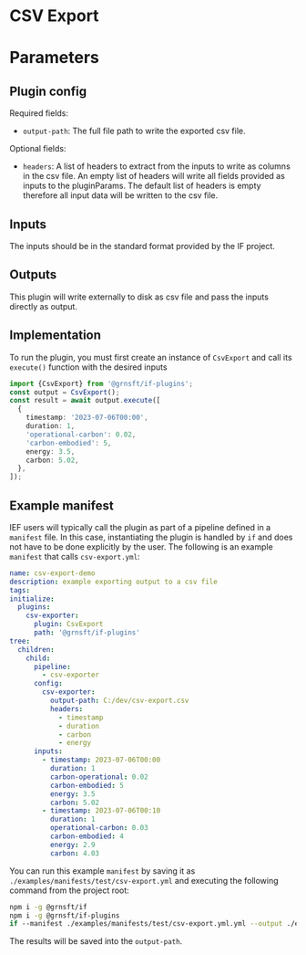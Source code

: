 # CSV Export

# Parameters

## Plugin config

Required fields:

- `output-path`: The full file path to write the exported csv file.

Optional fields:

- `headers`: A list of headers to extract from the inputs to write as columns in the csv file. An empty list of headers will write all fields provided as inputs to the pluginParams.
  The default list of headers is empty therefore all input data will be written to the csv file.

## Inputs

The inputs should be in the standard format provided by the IF project.

## Outputs

This plugin will write externally to disk as csv file and pass the inputs directly as output.

## Implementation

To run the plugin, you must first create an instance of `CsvExport` and call its `execute()` function with the desired inputs

```typescript
import {CsvExport} from '@grnsft/if-plugins';
const output = CsvExport();
const result = await output.execute([
  {
    timestamp: '2023-07-06T00:00',
    duration: 1,
    'operational-carbon': 0.02,
    'carbon-embodied': 5,
    energy: 3.5,
    carbon: 5.02,
  },
]);
```

## Example manifest

IEF users will typically call the plugin as part of a pipeline defined in a `manifest`
file. In this case, instantiating the plugin is handled by
`if` and does not have to be done explicitly by the user.
The following is an example `manifest` that calls `csv-export.yml`:

```yaml
name: csv-export-demo
description: example exporting output to a csv file
tags:
initialize:
  plugins:
    csv-exporter:
      plugin: CsvExport
      path: '@grnsft/if-plugins'
tree:
  children:
    child:
      pipeline:
        - csv-exporter
      config:
        csv-exporter:
          output-path: C:/dev/csv-export.csv
          headers:
            - timestamp
            - duration
            - carbon
            - energy
      inputs:
        - timestamp: 2023-07-06T00:00
          duration: 1
          carbon-operational: 0.02
          carbon-embodied: 5
          energy: 3.5
          carbon: 5.02
        - timestamp: 2023-07-06T00:10
          duration: 1
          operational-carbon: 0.03
          carbon-embodied: 4
          energy: 2.9
          carbon: 4.03
```

You can run this example `manifest` by saving it as `./examples/manifests/test/csv-export.yml` and executing the following command from the project root:

```sh
npm i -g @grnsft/if
npm i -g @grnsft/if-plugins
if --manifest ./examples/manifests/test/csv-export.yml.yml --output ./examples/outputs/csv-export.yml.yml
```

The results will be saved into the `output-path`.
